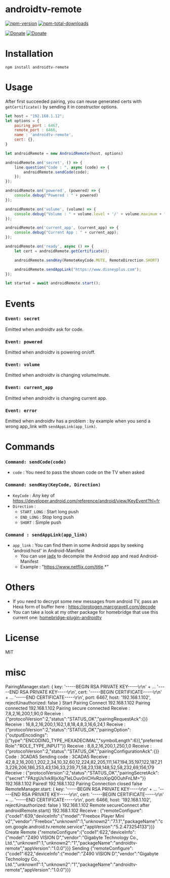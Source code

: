 # androidtv-remote

[![npm-version](https://badgen.net/npm/v/androidtv-remote)](https://www.npmjs.com/package/androidtv-remote)
[![npm-total-downloads](https://badgen.net/npm/dt/androidtv-remote)](https://www.npmjs.com/package/androidtv-remote)

[![Donate](https://badgen.net/badge/paypal/donate?icon=https://simpleicons.now.sh/paypal/fff)](https://www.paypal.com/donate/?hosted_button_id=B8NGNPFGK69BY)
[![Donate](https://badgen.net/badge/buymeacoffee/donate?icon=https://simpleicons.now.sh/buymeacoffee/fff)](https://www.buymeacoffee.com/louis49github)

# Installation

```
npm install androidtv-remote
```

# Usage

After first succeeded pairing, you can reuse generated certs with `getCertificate()` by sending it in constructor options.

```js
let host = "192.168.1.12";
let options = {
    pairing_port : 6467,
    remote_port : 6466,
    name : 'androidtv-remote',
    cert: {},
}

let androidRemote = new AndroidRemote(host, options)

androidRemote.on('secret', () => {
    line.question("Code : ", async (code) => {
        androidRemote.sendCode(code);
    });
});

androidRemote.on('powered', (powered) => {
    console.debug("Powered : " + powered)
});

androidRemote.on('volume', (volume) => {
    console.debug("Volume : " + volume.level + '/' + volume.maximum + " | Muted : " + volume.muted);
});

androidRemote.on('current_app', (current_app) => {
    console.debug("Current App : " + current_app);
});

androidRemote.on('ready', async () => {
    let cert = androidRemote.getCertificate();

    androidRemote.sendKey(RemoteKeyCode.MUTE, RemoteDirection.SHORT)

    androidRemote.sendAppLink("https://www.disneyplus.com");
});

let started = await androidRemote.start();
```
# Events

### `Event: secret`

Emitted when androidtv ask for code.

### `Event: powered`

Emitted when androidtv is powering on/off.

### `Event: volume`

Emitted when androidtv is changing volume/mute.

### `Event: current_app`

Emitted when androidtv is changing current app.

### `Event: error`

Emitted when androidtv has a problem : by example when you send a wrong app_link with `sendAppLink(app_link)`.

# Commands

### `Command: sendCode(code)`
- `code` : You need to pass the shown code on the TV when asked

### `Command: sendKey(KeyCode, Direction)`
- `KeyCode` : Any key of https://developer.android.com/reference/android/view/KeyEvent?hl=fr
- `Direction` : 
  * `START_LONG` : Start long push
  * `END_LONG` : Stop long push
  * `SHORT` : Simple push

### `Command : sendAppLink(app_link)`
- `app_link` : You can find them in some Android apps by seeking 'android:host' in Android-Manifest
  * You can use [jadx](https://github.com/skylot/jadx) to decompile the Android app and read Android-Manifest
  * Example : "https://www.netflix.com/title.*"

# Others

* If you need to decrypt some new messages from android TV, pass an Hexa form of buffer here : https://protogen.marcgravell.com/decode
* You can take a look at my other package for homebridge that use this current one: [homebridge-plugin-androidtv](https://github.com/louis49/homebridge-plugin-androidtv)

# License

MIT

# misc
PairingManager.start:  {
  key: '-----BEGIN RSA PRIVATE KEY-----\r\n' +
    ...
    '-----END RSA PRIVATE KEY-----\r\n',
  cert: '-----BEGIN CERTIFICATE-----\r\n' +
    ...
    '-----END CERTIFICATE-----\r\n',
  port: 6467,
  host: '192.168.1.102',
  rejectUnauthorized: false
}
Start Pairing Connect
192.168.1.102 Pairing connected
192.168.1.102 Pairing secure connected 
Receive : 7,8,2,16,200,1,90,0
Receive : {"protocolVersion":2,"status":"STATUS_OK","pairingRequestAck":{}}
Receive : 16,8,2,16,200,1,162,1,8,18,4,8,3,16,6,24,1
Receive : {"protocolVersion":2,"status":"STATUS_OK","pairingOption":{"outputEncodings":[{"type":"ENCODING_TYPE_HEXADECIMAL","symbolLength":6}],"preferredRole":"ROLE_TYPE_INPUT"}}
Receive : 8,8,2,16,200,1,250,1,0
Receive : {"protocolVersion":2,"status":"STATUS_OK","pairingConfigurationAck":{}}
Code : 3CADA5
Sending code :  3CADA5
Receive : 42,8,2,16,200,1,202,2,34,10,32,60,12,224,82,205,111,147,194,35,197,122,187,213,226,206,186,253,43,136,33,239,71,58,23,138,148,52,58,232,69,156,179
Receive : {"protocolVersion":2,"status":"STATUS_OK","pairingSecretAck":{"secret":"PAzgUs1vk8IjxXq71eLOuv0riCHvRzoXipQ0OuhFnLM="}}
192.168.1.102 Paired!
192.168.1.102 Pairing Connection closed false
RemoteManager.start:  {
  key: '-----BEGIN RSA PRIVATE KEY-----\r\n' +
    ...
    '-----END RSA PRIVATE KEY-----\r\n',
  cert: '-----BEGIN CERTIFICATE-----\r\n' +
    ...
    '-----END CERTIFICATE-----\r\n',
  port: 6466,
  host: '192.168.1.102',
  rejectUnauthorized: false
}
192.168.1.102 Remote secureConnect
after androidRemote.start()
192.168.1.102 Receive : {"remoteConfigure":{"code1":639,"deviceInfo":{"model":"Freebox Player Mini v2","vendor":"Freebox","unknown1":1,"unknown2":"7.1.1","packageName":"com.google.android.tv.remote.service","appVersion":"5.2.473254133"}}}
Create Remote {"remoteConfigure":{"code1":622,"deviceInfo":{"model":"Z490 VISION D","vendor":"Gigabyte Technology Co., Ltd.","unknown1":1,"unknown2":"1","packageName":"androidtv-remote","appVersion":"1.0.0"}}}
Sending {"remoteConfigure":{"code1":622,"deviceInfo":{"model":"Z490 VISION D","vendor":"Gigabyte Technology Co., Ltd.","unknown1":1,"unknown2":"1","packageName":"androidtv-remote","appVersion":"1.0.0"}}}


